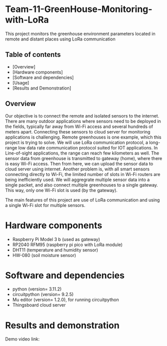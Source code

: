 # Team-11-GreenHouse-Monitoring-with-LoRa

This project monitors the greenhouse environment parameters located in remote and distant places using LoRa communication

## Table of contents
- [Overview]
- [Hardware components]
- [Software and dependencies]
- [Usage]
- [Results and Demonstration]

## Overview
Our objective is to connect the remote and isolated sensors to the internet.
There are many outdoor applications where sensors need to be deployed in the fields, typically far away from Wi-Fi access and several hundreds of meters apart. Connecting these sensors to cloud server for monitoring applications is challenging. Remote greenhouses is one example, which this project is trying to solve. We will use LoRa communication protocol, a long-range low data rate communication protocol suited for IOT applications. In Line-of-sight applications, the range can reach few kilometers as well. The sensor data from greenhouse is transmitted to gateway (home), where there is easy Wi-Fi access. Then from here, we can upload the sensor data to cloud server using internet.
Another problem is, with all smart sensors connecting directly to Wi-Fi, the limited number of slots in Wi-Fi routers are being inefficiently used. We will aggregrate multiple sensor data into a single packet, and also connect multiple greenhouses to a single gateway. This way, only one Wi-Fi slot is used (by the gateway). 

The main features of this project are use of LoRa communication and using a single Wi-Fi slot for multiple sensors.

# Hardware components
- Raspberry Pi Model 3 b (used as gateway)
- RP2040 RFM95 (raspberry pi pico with LoRa module)
- DHT11 (temperature and humidity sensor)
- HW-080 (soil moisture sensor)

# Software and dependencies
- python (version= 3.11.2)
- circuitpython (version= 9.2.5)
- Mu editor (version= 1.2.0), for running circuitpython
- Thingsboard cloud server

# Results and demonstration
Demo video link: 
